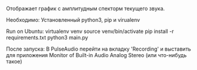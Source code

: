 Отображает график с амплитудным спекторм текущего звука.

Необходимо:
Установленный python3, pip и virualenv

Run on Ubuntu:
virtualenv venv
source venv/bin/activate
pip install -r requirements.txt
python3 main.py

После запуска:
В PulseAudio перейти на вкладку 'Recording' и выставить для приложения
Monitor of Built-in Audio Analog Stereo (или что-нибудь такое)
